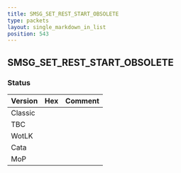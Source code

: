 ```yaml
---
title: SMSG_SET_REST_START_OBSOLETE
type: packets
layout: single_markdown_in_list
position: 543
---
```


## SMSG_SET_REST_START_OBSOLETE

### Status

Version    | Hex        | Comment
---------- | ---------- | ---------- 
Classic    |            |
TBC        |            |
WotLK      |            |
Cata       |            |
MoP        |            |